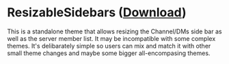 # ResizableSidebars ([Download](https://mwittrien.github.io/downloader/?url=https://raw.githubusercontent.com/QbDesu/BetterDiscordAddons/potato/Themes/ResizableSidebars/ResizableSidebars.theme.css))

This is a standalone theme that allows resizing the Channel/DMs side bar as well as the server member list. It may be incompatible with some complex themes. It's delibarately simple so users can mix and match it with other small theme changes and maybe some bigger all-encompasing themes.
